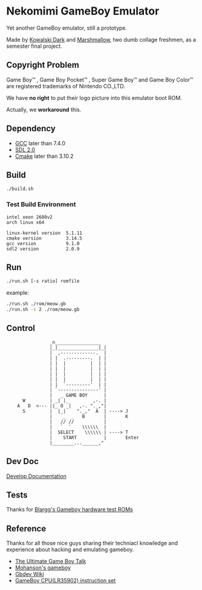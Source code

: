 # Nekomimi GameBoy Emulator
Yet another GameBoy emulator, still a prototype.

Made by [Kowalski Dark](https://github.com/DarkKowalski) and [Marshmallow](https://github.com/xiongnemo), two dumb collage freshmen, as a semester final project.

## Copyright Problem
Game Boy™ , Game Boy Pocket™ , Super Game Boy™ and Game
Boy Color™ are registered trademarks of Nintendo CO.,LTD.

We have **no right** to put their logo picture into this emulator boot ROM.

Actually, we **workaround** this.

## Dependency
- [GCC](https://gcc.gnu.org/) later than 7.4.0
- [SDL 2.0](https://www.libsdl.org/)
- [Cmake](https://cmake.org/) later than 3.10.2

## Build
```bash
./build.sh
```

### Test Build Environment
```
intel xeon 2680v2
arch linux x64

linux-kernel version  5.1.11
cmake version         3.14.5
gcc version           9.1.0
sdl2 version          2.0.9
```

## Run
```bash
./run.sh [-s ratio] romfile
```

example:

```bash
./run.sh ./rom/meow.gb
./run.sh -s 2 ./rom/meow.gb
```

## Control

```
                _n_________________
                |_|_______________|_|
                |  ,-------------.  |
                | |  .---------.  | |
                | |  |         |  | |
                | |  |         |  | |
                | |  |         |  | |
                | |  |         |  | |
                | |  `---------'  | |
                | `---------------' |
                |   _ GAME BOY      |
      W         | _| |_         ,-. | 
    A   D  <--- ||_ O _|   ,-. "._,"|
      S         |  |_|    "._,"  A  | ----> J
                |    _  _   B       |       K
                |   // //           |
                |   `  `    \\\\\\  | 
                |  SELECT    \\\\\\ | ----> T  
                |    START          |       Enter
                |________...______,"
```
## Dev Doc
[Develop Documentation](./doc/README.md)

## Tests
Thanks for [Blargg's Gameboy hardware test ROMs](https://github.com/retrio/gb-test-roms)

## Reference

Thanks for all those nice guys sharing their techniacl knowledge and experience about hacking and emulating gameboy.

- [The Ultimate Game Boy Talk](https://youtu.be/HyzD8pNlpwI)
- [Mohanson's gameboy](https://github.com/mohanson/gameboy)
- [Gbdev Wiki](http://gbdev.gg8.se/wiki/articles/Main_Page)
- [GameBoy CPU(LR35902) instruction set](http://www.pastraiser.com/cpu/gameboy/gameboy_opcodes.html)
